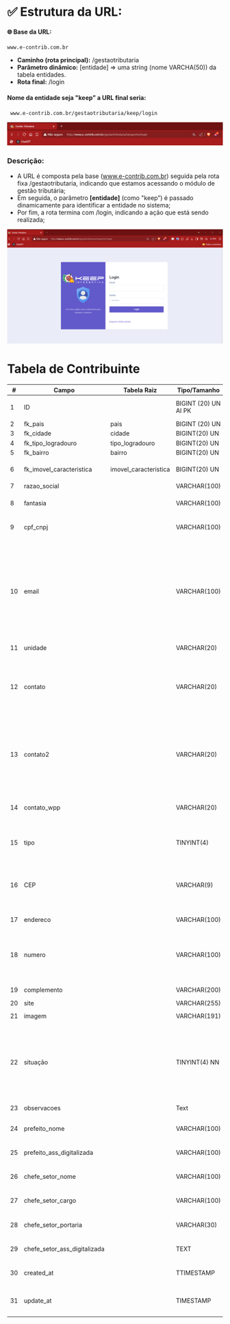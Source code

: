 #   ✅ Estrutura da URL:
####  🌐 Base da URL:
    www.e-contrib.com.br
*   **Caminho (rota principal):** /gestaotributaria
*   **Parâmetro dinâmico:** [entidade] ⇒  uma string (nome VARCHA(50)) da tabela entidades.
*   **Rota final:** /login

####    Nome da entidade seja "keep” a URL final seria:
     www.e-contrib.com.br/gestaotributaria/keep/login

![alt text](image.png)

###  Descrição:
*   A URL é composta pela base (www.e-contrib.com.br) seguida pela rota fixa /gestaotributaria, indicando que estamos acessando o módulo de gestão tributária;
*   Em seguida, o parâmetro **[entidade]** (como "keep”) é passado dinamicamente para identificar a entidade no sistema;
*   Por fim, a rota termina com /login, indicando a ação que está sendo realizada;

![alt text](image-1.png)

# Tabela de Contribuinte 

 **\#**  | **Campo**                   | **Tabela Raiz**         | **Tipo/Tamanho**        | **Descrição**                                                                        |
---------|-----------------------------|-------------------------|-------------------------|--------------------------------------------------------------------------------------|
 1       | ID                          |                         | BIGINT \(20\) UN AI PK  | Identificador cadastro do contribuinte\.                                             |     
 2       | fk\_pais                    | pais                    | BIGINT \(20\) UN        |                                                                                      |      
 3       | fk\_cidade                  | cidade                  | BIGINT\(20\) UN         |                                                                                      |    
 4       | fk\_tipo\_logradouro        | tipo\_logradouro        | BIGINT\(20\) UN         |                                                                                      |      
 5       | fk\_bairro                  | bairro                  | BIGINT\(20\) UN         |                                                                                      |     
 6       | fk\_imovel\_caracteristica  | imovel\_caracteristica  | BIGINT\(20\) UN         | Cadastro da entidade => empresa                                                      |  
 7       | razao\_social               |                         | VARCHAR\(100\)          |                                                                                      |    
 8       | fantasia                    |                         | VARCHAR\(100\)          | ADD + Campo caso "tipo" == 1 (Tipo => Juridico)                                      |      
 9       | cpf\_cnpj                   |                         | VARCHAR\(100\)          | Observação: Preencher com CPF/CNPJ válido.                                           |      
 10      | email                       |                         | VARCHAR\(100\)          | Endereço eletrônico.<br> **Validação:** e-mail deve ser possuir o caractere "@"<br>  e este não pode estar no início e no fim do e-mail. Deve possuir no mínimo<br>  um caractere "." depois do @ e não pode estar no início ou no final do e-mail.                                                       |      
 11      | unidade                     |                         | VARCHAR\(20\)           |                                                                          |      
 12      | contato                     |                         | VARCHAR\(20\)           | Número de telefone do contribuinte, com DDD. <br> **Validação:** Se preenchido, deve conter apenas números, com o mínimo de dez dígitos.| 
 13      | contato2                    |                         | VARCHAR\(20\)           | Número de telefone do contribuinte, com DDD. <br> **Validação:** Se preenchido, deve conter apenas números, com o mínimo de dez dígitos.|      
 14      | contato\_wpp                |                         | VARCHAR\(20\)           | **Validação:** <br> 0 - não é whats app; <br> 1 - Sim é Whats app; |     
 15      | tipo                        |                         | TINYINT\(4\)            | Tipo Juridico ou Fisico.<br> **Valores:** 0 - Fisico <br> 1 - Juridico|     
 16      | CEP                         |                         | VARCHAR\(9\)            | Código de Endereçamento Postal - CEP. <br> **Validação:** Deve ser preenchido apenas com números, com 8 (oito) posições.|      
 17      | endereco                    |                         | VARCHAR\(100\)          | Endereço do contribuinte|      
 18      | numero                      |                         | VARCHAR\(100\)          | Número do logradouro.<br> Se não houver número a ser informado, preencher com "S/N".|   
 19      | complemento                 |                         | VARCHAR\(200\)          | Complemento do logradouro.            |
 20      | site                        |                         | VARCHAR\(255\)          |                                       |
 21      | imagem                      |                         | VARCHAR(191)            | Apenas Arquivos imagem. |
 22      | situação                    |                         | TINYINT(4) NN           | **Valores válidos:** <br>SITUACAO_INATIVO = 0; <br> SITUACAO_ATIVO = 1;<br> SITUACAO_OBITO = 2; <br> **Regras:** <br> - Registro de falecimento;|
 23      | observacoes                 |                         | Text                    | **Default/Expression:** Null |
 24      | prefeito_nome               |                         | VARCHAR(100)            |  Campo referente cadastro "entidade" => "empresa";|
 25      | prefeito_ass_digitalizada   |                         | VARCHAR(100)            |  Campo referente cadastro "entidade" => "empresa";|
 26      | chefe_setor_nome            |                         | VARCHAR(100)            |  Campo referente cadastro "entidade" => "empresa";|
 27      | chefe_setor_cargo           |                         | VARCHAR(100)            |  Campo referente cadastro "entidade" => "empresa";|
 28      | chefe_setor_portaria        |                         | VARCHAR(30)             |  Campo referente cadastro "entidade" => "empresa";|
 29      | chefe_setor_ass_digitalizada|                         | TEXT                    |  Campo referente cadastro "entidade" => "empresa";|    
 30      | created_at                  |                         | TTIMESTAMP              |  Campo referente data de cadastro contribuinte;|  
 31      | update_at                   |                         | TIMESTAMP               |  Campo referente data da ultima atualização do contribuinte;|  